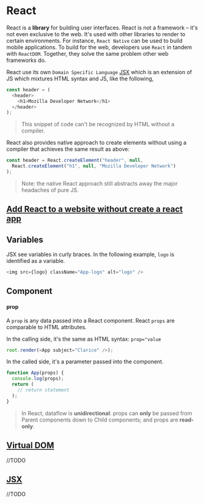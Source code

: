 # React

React is a **library** for building user interfaces. React is not a framework – it's not even exclusive to the web. It's used with other libraries to render to certain environments. For instance, `React Native` can be used to build mobile applications. To build for the web, developers use `React` in tandem with `ReactDOM`. Together, they solve the same problem other web frameworks do. 

React use its own `Domain Specific Language` [JSX](#jsx) which is an extension of JS which mixtures HTML syntax and JS, like the following,

```js
const header = (
  <header>
    <h1>Mozilla Developer Network</h1>
  </header>
);
```

> This snippet of code can't be recognized by HTML without a compiler. 

React also provides native approach to create elements without using a compiler that achieves the same result as above:
```js
const header = React.createElement("header", null,
  React.createElement("h1", null, "Mozilla Developer Network")
);
```

> Note: the native React approach still abstracts away the major headaches of pure JS. 

## [Add React to a website without create a react app](https://reactjs.org/docs/add-react-to-a-website.html)


## Variables

JSX see variables in curly braces. In the following example, `logo` is identified as a variable.
```js
<img src={logo} className="App-logo" alt="logo" />
```

## Component

#### prop

A `prop` is any data passed into a React component. React `props` are comparable to HTML attributes.

In the calling side, it's the same as HTML syntax: `prop="value`
```js
root.render(<App subject="Clarice" />);
```

In the called side, it's a parameter passed into the component.
```js
function App(props) {
  console.log(props);
  return (
    // return statement
  );
}
```

> In React, dataflow is **unidirectional**: props can **only** be passed from Parent components down to Child components; and props are **read-only**.







## [Virtual DOM](https://reactjs.org/docs/faq-internals.html#what-is-the-virtual-dom)
//TODO

## [JSX](https://reactjs.org/docs/jsx-in-depth.html)
//TODO
